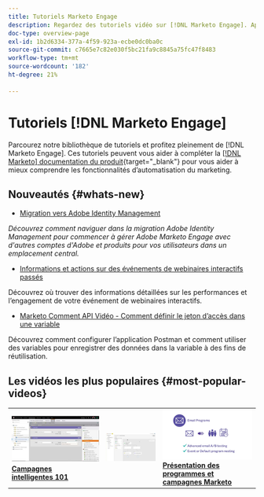 ```yaml
---
title: Tutoriels Marketo Engage
description: Regardez des tutoriels vidéo sur [!DNL Marketo Engage]. Approfondissez votre compréhension de l’utilisation des fonctionnalités d’automatisation du marketing, etc.
doc-type: overview-page
exl-id: 1b2d6334-377a-4f59-923a-ecbe0dc0ba0c
source-git-commit: c7665e7c82e030f5bc21fa9c8845a75fc47f8483
workflow-type: tm+mt
source-wordcount: '182'
ht-degree: 21%

---
```


# Tutoriels [!DNL Marketo Engage]

Parcourez notre bibliothèque de tutoriels et profitez pleinement de [!DNL Marketo Engage]. Ces tutoriels peuvent vous aider à compléter la [[!DNL Marketo] documentation du produit](https://experienceleague.adobe.com/docs/marketo/using/home.html?lang=fr){target="_blank"} pour vous aider à mieux comprendre les fonctionnalités d’automatisation du marketing.

<!-- <div id="recs-overview-body-1"></div>
<div id="recs-overview-body-2"></div>
<div id="recs-overview-body-3"></div>
<div id="recs-overview-body-4"></div>
<div id="recs-overview-body-5"></div>
<div id="recs-overview-body-6"></div> -->


## Nouveautés {#whats-new}

* [Migration vers Adobe Identity Management](https://experienceleague.adobe.com/en/docs/marketo-learn/tutorials/fundamentals/migrating-to-adobe-identity-management)

_Découvrez comment naviguer dans la migration Adobe Identity Management pour commencer à gérer Adobe Marketo Engage avec d&#39;autres comptes d&#39;Adobe et produits pour vos utilisateurs dans un emplacement central._

* [Informations et actions sur des événements de webinaires interactifs passés](https://experienceleague.adobe.com/fr/docs/marketo-learn/tutorials/events/interactive-webinars-post-event-insights-and-actions)

Découvrez où trouver des informations détaillées sur les performances et l’engagement de votre événement de webinaires interactifs.

* [Marketo Comment API Vidéo - Comment définir le jeton d’accès dans une variable](https://experienceleague.adobe.com/en/docs/marketo-learn/tutorials/integrations/api-set-access-token-variable)

Découvrez comment configurer l’application Postman et comment utiliser des variables pour enregistrer des données dans la variable à des fins de réutilisation.

## Les vidéos les plus populaires {#most-popular-videos}

<table>
<tr>
<td>
<a href="https://experienceleague.adobe.com/fr/docs/marketo-learn/tutorials/programs-and-campaigns/smart-campaigns-101"><img alt="image miniature pour les campagnes intelligentes 101" src="assets/tutorials-homepage-1.png"></a>
<div><a href="https://experienceleague.adobe.com/fr/docs/marketo-learn/tutorials/programs-and-campaigns/smart-campaigns-101"><strong>Campagnes intelligentes 101</strong></a></div>
</td>
<td>
<a href="https://experienceleague.adobe.com/en/docs/marketo-learn/tutorials/dynamic-chat/conversational-forms"><img alt="image miniature pour Conversational Forms" src="assets/tutorials-homepage-2.png"></a>
<div><a href="https://experienceleague.adobe.com/en/docs/marketo-learn/tutorials/dynamic-chat/conversational-forms"><strong> </strong></a></div>
</td>
<td>
<a href="https://experienceleague.adobe.com/fr/docs/marketo-learn/tutorials/fundamentals/programs-and-campaigns"><img alt="Présentation des programmes et campagnes Marketo" src="assets/tutorials-homepage-3.png" /></a>
<div><a href="https://experienceleague.adobe.com/fr/docs/marketo-learn/tutorials/fundamentals/programs-and-campaigns"><strong>Présentation des programmes et campagnes Marketo</strong></a></div>
</td>
</tr>
</table>

